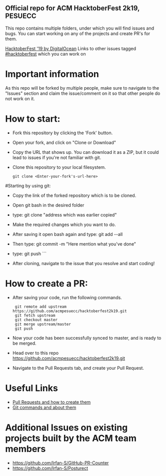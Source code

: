 ## Official repo for ACM HacktoberFest 2k19, PESUECC

This repo contains multiple folders, under which you will find issues and bugs. You can start working on any of the projects and create PR's for them.

[HacktoberFest '19 by DigitalOcean][hck]
Links to other issues tagged [#hacktoberfest][lk] which you can work on

# Important information

As this repo will be forked by multiple people, make sure to navigate to the "Issues" section and claim the issue/comment on it so that other people do not work on it.

# How to start:
-   Fork this repository by clicking the 'Fork' button.
-   Open your fork, and click on "Clone or Download"
-   Copy the URL that shows up. You can download it as a ZIP, but it could lead to issues if you're not familiar with git.
-   Clone this repository to your local filesystem.

    ```git
    git clone <Enter-your-fork's-url-here>
#Starting by using git:
-	Copy the link of the forked repository which is to be cloned.
-	Open git bash in the desired folder
-	type: git clone "address which was earlier copied"
-	Make the required changes which you want to do.
-	After saving it open bash again and type: git add --all
-	Then type: git commit -m "Here mention what you've done"
-	type: git push    ```

- After cloning, navigate to the issue that you resolve and start coding!

# How to create a PR:
-   After saving your code, run the following commands.

    ```git
     git remote add upstream https://github.com/acmpesuecc/hacktoberfest2k19.git
     git fetch upstream
     git checkout master
     git merge upstream/master
     git push  
     ```

-   Now your code has been successfully synced to master, and is ready to be merged.
-   Head over to this repo https://github.com/acmpesuecc/hacktoberfest2k19.git
-   Navigate to the Pull Requests tab, and create your Pull Request.

# Useful Links
- [Pull Requests and how to create them][pr]
- [Git commands and about them][git]

# Additional Issues on existing projects built by the ACM team members
- https://github.com/Irfan-S/GitHub-PR-Counter
- https://github.com/Irfan-S/Posturect

[hck]:https://hacktoberfest.digitalocean.com/
[lk]:https://github.com/search?l=&o=desc&q=label%3Ahacktoberfest+state%3Aopen&s=updated&type=Issues
[git]:http://guides.beanstalkapp.com/version-control/common-git-commands.html
[pr]:https://help.github.com/en/articles/creating-a-pull-request

